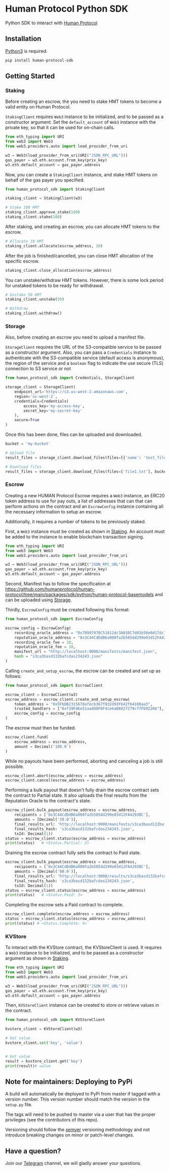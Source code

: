 # Human Protocol Python SDK

Python SDK to interact with [Human Protocol](https://www.humanprotocol.org/)

## Installation

[Python3](https://www.python.org/) is required.

```bash
pip install human-protocol-sdk
```

## Getting Started

### Staking

Before creating an escrow, the you need to stake HMT tokens to become a valid entity on Human Protocol.

`StakingClient` requires `Web3` instance to be initialized, and to be passed as a constructor argument. Set the `default_account` of `Web3` instance with the private key, so that it can be used for on-chain calls.

```python
from eth_typing import URI
from web3 import Web3
from web3.providers.auto import load_provider_from_uri

w3 = Web3(load_provider_from_uri(URI("JSON_RPC_URL")))
gas_payer = w3.eth.account.from_key(priv_key)
w3.eth.default_account = gas_payer.address
```

Now, you can create a `StakingClient` instance, and stake HMT tokens on behalf of the gas payer you specified.

```python
from human_protocol_sdk import StakingClient

staking_client = StakingClient(w3)

# Stake 100 HMT
staking_client.approve_stake(100)
staking_client.stake(100)
```

After staking, and creating an escrow, you can allocate HMT tokens to the escrow.

```python
# Allocate 10 HMT
staking_client.allocate(escrow_address, 10)
```

After the job is finished/cancelled, you can close HMT allocation of the specific escrow.

```python
staking_client.close_allocation(escrow_address)
```

You can unstake/withdraw HMT tokens. However, there is some lock period for unstaked tokens to be ready for withdrawal.

```python
# Unstake 50 HMT
staking_client.unstake(50)

# Withdraw
staking_client.withdraw()
```

### Storage

Also, before creating an escrow you need to upload a manifest file.

`StorageClient` requires the URL of the S3-compatible service to be passed as a constructor argument. Also, you can pass a `Credentials` instance to authenticate with the S3-compatible service (default access is anonymous), the region of the service and a `boolean` flag to indicate the use secure (TLS) connection to S3 service or not

```python
from human_protocol_sdk import Credentials, StorageClient

storage_client = StorageClient(
    endpoint_url='https://s3.us-west-2.amazonaws.com',
    region='us-west-2',
    credentials=Credentials(
        access_key='my-access-key',
        secret_key='my-secret-key'
    ),
    secure=True
)
```

Once this has been done, files can be uploaded and downloaded.

```python
bucket = 'my-bucket'

# Upload file
result_files = storage_client.download_files(files=[{'name': 'test_file'}], bucket=bucket)

# Download files
result_files = storage_client.download_files(files=['file1.txt'], bucket=bucket)
```

### Escrow

Creating a new HUMAN Protocol Escrow requires a `Web3` instance, an ERC20 token address to
use for pay outs, a list of addresses that can that can perform actions on the contract
and an `EscrowConfig` instance containing all the necessary information to setup an escrow.

Additionally, it requires a number of tokens to be previously staked.

First, a `Web3` instance must be created as shown in [Staking](#staking). An account must be
added to the instance to enable blockchain transaction signing.

```python
from eth_typing import URI
from web3 import Web3
from web3.providers.auto import load_provider_from_uri

w3 = Web3(load_provider_from_uri(URI("JSON_RPC_URL")))
gas_payer = w3.eth.account.from_key(priv_key)
w3.eth.default_account = gas_payer.address
```

Second, Manifest has to follow the specification at https://github.com/humanprotocol/human-protocol/tree/main/packages/sdk/python/human-protocol-basemodels
and can be uploaded using [Storage](#storage).

Thirdly, `EscrowConfig` must be created following this format:

```python
from human_protocol_sdk import EscrowConfig

escrow_config = EscrowConfig(
    recording_oracle_address = "0x70997970C51812dc3A010C7d01b50e0d17dc79C8",
    reputation_oracle_address = "0x3C44CdDdB6a900fa2b585dd299e03d12FA4293BC",
    recording_oracle_fee = 10,
    reputation_oracle_fee = 10,
    manifest_url = "http://localhost:9000/manifests/manifest.json",
    hash = "s3ca3basd132bafcdas234243.json"
)
```

Calling `create_and_setup_escrow`, the escrow can be created and set up as follows:

```python
from human_protocol_sdk import EscrowClient

escrow_client = EscrowClient(w3)
escrow_address = escrow_client.create_and_setup_escrow(
    token_address = "0x5FbDB2315678afecb367f032d93F642f64180aa3",
    trusted_handlers = ["0xf39Fd6e51aad88F6F4ce6aB8827279cffFb92266"],
    escrow_config = escrow_config
)
```

The escrow must then be funded.

```python
escrow_client.fund(
    escrow_address = escrow_address,
    amount = Decimal('100.0')
)
```

While no payouts have been performed, aborting and canceling a job is still possible.

```python
escrow_client.abort(escrow_address = escrow_address)
escrow_client.cancel(escrow_address = escrow_address)
```

Performing a bulk payout that doesn't fully drain the escrow contract sets the contract to
Partial state. It also uploads the final results from the Reputation Oracle to the contract's
state.

```python
escrow_client.bulk_payout(escrow_address = escrow_address,
    recipients = ['0x3C44CdDdB6a900fa2b585dd299e03d12FA4293BC'],
    amounts = [Decimal('20.0')],
    final_results_url: 'http://localhost:9000/manifests/s3ca3basd132bafcdas234243.json',
    final_results_hash: 's3ca3basd132bafcdas234243.json',
    txId: Decimal(1))
status = escrow_client.status(escrow_address = escrow_address)
print(status)   # <Status.Partial: 2>
```

Draining the escrow contract fully sets the contract to Paid state.

```python
escrow_client.bulk_payout(escrow_address = escrow_address,
    recipients = ['0x3C44CdDdB6a900fa2b585dd299e03d12FA4293BC'],
    amounts = [Decimal('80.0')],
    final_results_url: 'http://localhost:9000/results/s3ca3basd132bafcdas234243.json',
    final_results_hash: 's3ca3basd132bafcdas234243.json',
    txId: Decimal(1))
status = escrow_client.status(escrow_address = escrow_address)
print(status)   # <Status.Paid: 3>
```

Completing the escrow sets a Paid contract to complete.

```python
escrow_client.complete(escrow_address = escrow_address)
status = escrow_client.status(escrow_address = escrow_address) 
print(status) # <Status.Complete: 4>
```

### KVStore

To interact with the KVStore contract, the KVStoreClient is used. It requires a `Web3` instance to be initialized,
and to be passed as a constructor argument as shown in [Staking](#staking).

```python
from eth_typing import URI
from web3 import Web3
from web3.providers.auto import load_provider_from_uri

w3 = Web3(load_provider_from_uri(URI("JSON_RPC_URL")))
gas_payer = w3.eth.account.from_key(priv_key)
w3.eth.default_account = gas_payer.address
```

Then, `KVStoreClient` instance can be created to store or retrieve values in the contract.

```python
from human_protocol_sdk import KVStoreClient

kvstore_client = KVStoreClient(w3)

# Set value
kvstore_client.set('key', 'value')


# Get value
result = kvstore_client.get('key')
print(result)# value
```

## Note for maintainers: Deploying to PyPi

A build will automatically be deployed to PyPi from master if tagged with a version number. This version number should match the version in the `setup.py` file.

The tags will need to be pushed to master via a user that has the proper privileges (see the contributors of this repo).

Versioning should follow the [semver](https://semver.org/) versioning methodology and not introduce breaking changes on minor or patch-level changes.

## Have a question?

Join our [Telegram](https://hmt.ai/telegram) channel, we will gladly answer your questions.
